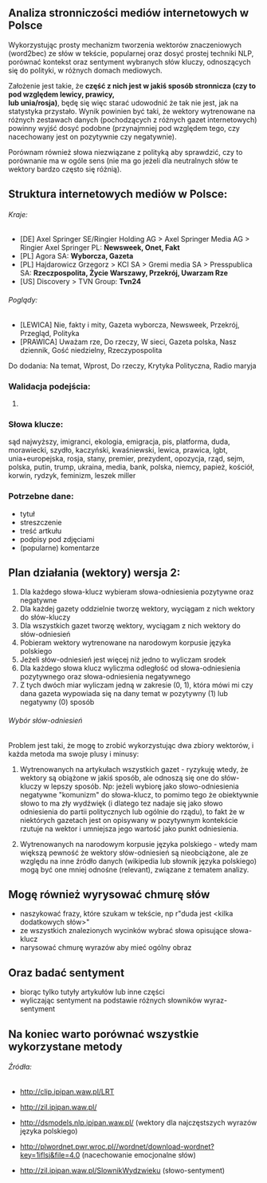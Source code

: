 ## Analiza stronniczości mediów internetowych w Polsce

Wykorzystując prosty mechanizm tworzenia wektorów znaczeniowych (word2bec) ze słów w tekście, popularnej
oraz dosyć prostej techniki NLP, porównać kontekst oraz sentyment wybranych słów kluczy, odnoszących się do polityki, w różnych domach mediowych.

Założenie jest takie, że **część z nich jest w jakiś sposób stronnicza (czy to pod względem lewicy, prawicy,  
lub unia/rosja)**, będę się więc starać udowodnić że tak nie jest, jak na statystyka przystało.
Wynik powinien być taki, że wektory wytrenowane na różnych zestawach danych (pochodzących z różnych gazet
internetowych) powinny wyjść dosyć podobne (przynajmniej pod względem tego, czy nacechowany jest
on pozytywnie czy negatywnie).

Porównam również słowa niezwiązane z polityką aby sprawdzić, czy to
porównanie ma w ogóle sens (nie ma go jeżeli dla neutralnych słów te wektory bardzo często się różnią).

## Struktura internetowych mediów w Polsce:

###### Kraje:

- [DE] Axel Springer SE/Ringier Holding AG > Axel Springer Media AG > Ringier Axel Springer PL: **Newsweek, Onet, Fakt**
- [PL] Agora SA: **Wyborcza, Gazeta**
- [PL] Hajdarowicz Grzegorz > KCI SA > Gremi media SA > Presspublica SA: **Rzeczpospolita, Życie Warszawy, Przekrój, Uwarzam Rze**
- [US] Discovery > TVN Group: **Tvn24**

###### Poglądy:

- [LEWICA] Nie, fakty i mity, Gazeta wyborcza, Newsweek, Przekrój, Przegląd, Polityka
- [PRAWICA] Uważam rze, Do rzeczy, W sieci, Gazeta polska, Nasz dziennik, Gość niedzielny, Rzeczypospolita

Do dodania: Na temat, Wprost, Do rzeczy, Krytyka Polityczna, Radio maryja

### Walidacja podejścia:

1. 


### Słowa klucze:

sąd najwyższy,
imigranci,
ekologia,
emigracja,
pis,
platforma,
duda,
morawiecki,
szydło,
kaczyński,
kwaśniewski,
lewica,
prawica,
lgbt,
unia+europejska,
rosja,
stany,
premier,
prezydent,
opozycja,
rząd,
sejm,
polska,
putin,
trump,
ukraina,
media,
bank,
polska,
niemcy,
papież,
kościół,
korwin,
rydzyk,
feminizm,
leszek miller

### Potrzebne dane:
- tytuł
- streszczenie
- treść artkułu
- podpisy pod zdjęciami
- (popularne) komentarze


## Plan działania (wektory) wersja 2:
1. Dla każdego słowa-klucz wybieram słowa-odniesienia pozytywne oraz negatywne
2. Dla każdej gazety oddzielnie tworzę wektory, wyciągam z nich wektory do słów-kluczy
3. Dla wszystkich gazet tworzę wektory, wyciągam z nich wektory do słów-odniesień
4. Pobieram wektory wytrenowane na narodowym korpusie języka polskiego
5. Jeżeli słów-odniesień jest więcej niż jedno to wyliczam srodek
6. Dla każdego słowa klucz wyliczma odległość od słowa-odniesienia pozytywnego oraz słowa-odniesienia negatywnego
7. Z tych dwóch miar wyliczam jedną w zakresie (0, 1), która mówi mi czy dana gazeta wypowiada się na dany temat w pozytywny (1) lub negatywny (0) sposób

###### Wybór słów-odniesień
Problem jest taki, że mogę to zrobić wykorzystując dwa zbiory wektorów, i każda metoda ma swoje plusy i minusy:
1. Wytrenowanych na artykułach wszystkich gazet - ryzykuję wtedy, że wektory są obiążone w jakiś sposób, ale odnoszą się one do słów-kluczy w lepszy sposób. Np: jeżeli wybiorę jako słowo-odniesienia negatywne "komunizm" do słowa-klucz, to pomimo tego że obiektywnie słowo to ma zły wydźwięk (i dlatego tez nadaje się jako słowo odniesienia do partii politycznych lub ogólnie do rządu), to fakt że w niektórych gazetach jest on opisywany w pozytywnym kontekście rzutuje na wektor i umniejsza jego wartość jako punkt odniesienia.

2. Wytrenowanych na narodowym korpusie języka polskiego - wtedy mam większą pewność że wektory słów-odniesień są nieobciążone, ale ze względu na inne źródło danych (wikipedia lub słownik języka polskiego) mogą być one mniej odnośne (relevant), związane z tematem analizy.



<!-- ### Plan działania:
1. Dla każdego medium:

- wyszykuję lub znajduję po tagach artykuły na temat zawierający słowo kluczowe.
- wstępnie obrabiam tekst, znajduję konkretne wystąpienia słów kluczy oraz ich najbliższe otoczenie
- z uzyskanych danych tworzę wektory znaczeniowe za pomocą word2vec lub glove

Dzięki czemu posiadam wektory dla każdego słowa-klucz unikalne dla każdej gazety internetowej

2. Dodatkowo,

- dla każdego medium stworzę wektory dla najpopularniejszych oraz neutralnych słów
- oraz porównam je pomiędzy gazetami,
aby dowiedziec się jak duża jest różnica pomiędzy nimi
- jeżeli jest ona niewiekla, to fakt korzystania z róznych zbiorów danych nie wpływa na wygląd wektora
- jeżeli jest ona duża, to sam już fakt korzystania z różnych zbiorów danych treningowych sprawia że są one różne (i stąd różnice dla słów kluczowych mogą być sztuczne, niespowodowane różnicami w poglądach)

3. Łącze dane z:


Dzięki temu mam date, z której wybieram tylko te słowa dla których mam dane dotyczące sentymentu

4. Do tych danych dodaję słowa (wektory) wytrenowane na danych pochodzących z gazet, i

- wykorzystuję PCA aby narysować wykres w dwóch wymiarach i stwierdzić wizualnie czy danemu słowu
bliżej jest do grona słów o pozytywnym czy negatywnych znaczeniu
- wykorzystuję K-means ++ lub SVM aby kategoryzować dane słowa mechanicznie -->

## Mogę również wyrysować chmurę słów

- naszykować frazy, które szukam w tekście, np r"duda jest <kilka dodatkowych słów>"  
- ze wszystkich znalezionych wycinków wybrać słowa opisujące słowa-klucz
- narysować chmurę wyrazów aby mieć ogólny obraz

## Oraz badać sentyment

- biorąc tylko tutyły artykułów lub inne części
- wyliczając sentyment na podstawie różnych słowników wyraz-sentyment

## Na koniec warto porównać wszystkie wykorzystane metody




###### Źródła:
- http://clip.ipipan.waw.pl/LRT
- http://zil.ipipan.waw.pl/


- http://dsmodels.nlp.ipipan.waw.pl/ (wektory dla najczęstszych wyrazów języka polskiego)
- http://plwordnet.pwr.wroc.pl//wordnet/download-wordnet?key=1iflsj&file=4.0 (nacechowanie emocjonalne słów)
- http://zil.ipipan.waw.pl/SlownikWydzwieku (słowo-sentyment)

